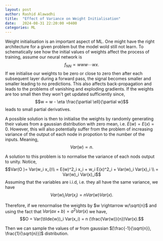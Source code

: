 ```yaml
---
layout: post
author: Rashid Alawadhi
title:  "Effect of Variance on Weight Initialisation"
date:   2024-08-31 22:20:00 +0400
categories: ML
---
```

Weight initialisation is an important aspect of ML. One might have the right architecture for a given problem but the model wold still not learn. To schematically see how the initial values of weights affect the process of training, assume our neural network is
$$f_{NN} \propto www\cdots wx. $$
If we initialise our weights to be zero or close to zero then after each subsequent layer during a forward pass, the signal becomes smaller and smaller leading to no predictions. This also affects back-propagation and leads to the problems of vanishing and exploding gradients. If the weights are too small then they won't get updated sufficiently since,
$$w = w - \eta \frac{\partial \ell}{\partial w}$$
leads to small partial derivatives.

A possible solution is then to initialise the weights by randomly generating their values from a gaussian distribution with zero mean, i.e. $E(w) = E(x) = 0$. However, this will also potentially suffer from the problem of increasing variance of the output of each node in propotion to the number of the inputs. Meaning,
$$Var(w) \propto n .$$

A solution to this problem is to normalise the variance of each nods output to unity. Notice,
$$Var(O )= Var(w_i x_i)\\
= E(w)^2_i x_i + w_i E(x)^2_i + Var(w)_i Var(x)_i \\
= Var(w)_i Var(x)_i$$
Assuming that the variables are i.i.d, i.e. they all have the same variance, we have
$$Var(w)_i Var(x_i) = n Var(w)Var(x).$$

Therefore, if we renormalise the weights by $w \rightarrow w/\sqrt{n}$ and using the fact that $Var(ax+b) = a^2 Var(x)$ we have,
$$O = Var(\tilde{w})_i Var(x_i) = n (\frac{Var(w)}{n})Var(x).$$

Then we can sample the values of $w$ from gaussian $[\frac{-1}{\sqrt{n}}, \frac{1}{\sqrt{n}}]$ distribution.